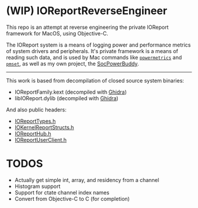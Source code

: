# (WIP) IOReportReverseEngineer 
This repo is an attempt at reverse engineering the private IOReport framework for MacOS, using Objective-C.

The IOReport system is a means of logging power and performance metrics of system drivers and peripherals. It's private framework is a means of reading such data, and is used by Mac commands like [`powermetrics`](https://www.unix.com/man-page/osx/1/powermetrics/) and [`pmset`](https://en.wikipedia.org/wiki/Pmset#:~:text=On%20Apple%20computers%2C%20pmset%20is%20a%20command%20line,Darwin%206.0.1%20and%20Mac%20OS%20X%2010.2%20%22Jaguar%22.), as well as my own project, the [SocPowerBuddy](https://github.com/BitesPotatoBacks/SocPowerBuddy).
___
This work is based from decompilation of closed source system binaries:
- IOReportFamily.kext (decompiled with [Ghidra]())
- libIOReport.dylib (decompiled with [Ghidra]())

And also public headers:
- [IOReportTypes.h](https://github.com/apple/darwin-xnu/blob/main/iokit/IOKit/IOReportTypes.h)
- [IOKernelReportStructs.h](https://github.com/apple/darwin-xnu/blob/main/iokit/IOKit/IOKernelReportStructs.h)
- [IOReportHub.h](https://github.com/acidanthera/MacKernelSDK/blob/39336fd35fc3721733de156e7437b3fd27949a3a/Headers/IOKit/IOReportHub.h)
- [IOReportUserClient.h](https://github.com/acidanthera/MacKernelSDK/blob/39336fd35fc3721733de156e7437b3fd27949a3a/Headers/IOKit/IOReportUserClient.h)

# TODOS
- Actually get simple int, array, and residency from a channel
- Histogram support
- Support for ctate channel index names
- Convert from Objective-C to C (for completion)
